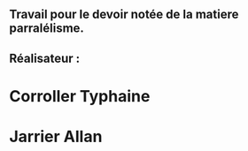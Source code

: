 ## Travail pour le devoir notée de la matiere parralélisme.

## Réalisateur : 

# Corroller Typhaine      
# Jarrier Allan

